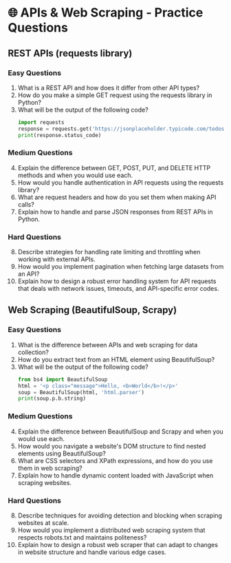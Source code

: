 # 🌐 APIs & Web Scraping - Practice Questions

## REST APIs (requests library)

### Easy Questions
1. What is a REST API and how does it differ from other API types?
2. How do you make a simple GET request using the requests library in Python?
3. What will be the output of the following code?
   ```python
   import requests
   response = requests.get('https://jsonplaceholder.typicode.com/todos/1')
   print(response.status_code)
   ```

### Medium Questions
4. Explain the difference between GET, POST, PUT, and DELETE HTTP methods and when you would use each.
5. How would you handle authentication in API requests using the requests library?
6. What are request headers and how do you set them when making API calls?
7. Explain how to handle and parse JSON responses from REST APIs in Python.

### Hard Questions
8. Describe strategies for handling rate limiting and throttling when working with external APIs.
9. How would you implement pagination when fetching large datasets from an API?
10. Explain how to design a robust error handling system for API requests that deals with network issues, timeouts, and API-specific error codes.

## Web Scraping (BeautifulSoup, Scrapy)

### Easy Questions
1. What is the difference between APIs and web scraping for data collection?
2. How do you extract text from an HTML element using BeautifulSoup?
3. What will be the output of the following code?
   ```python
   from bs4 import BeautifulSoup
   html = '<p class="message">Hello, <b>World</b>!</p>'
   soup = BeautifulSoup(html, 'html.parser')
   print(soup.p.b.string)
   ```

### Medium Questions
4. Explain the difference between BeautifulSoup and Scrapy and when you would use each.
5. How would you navigate a website's DOM structure to find nested elements using BeautifulSoup?
6. What are CSS selectors and XPath expressions, and how do you use them in web scraping?
7. Explain how to handle dynamic content loaded with JavaScript when scraping websites.

### Hard Questions
8. Describe techniques for avoiding detection and blocking when scraping websites at scale.
9. How would you implement a distributed web scraping system that respects robots.txt and maintains politeness?
10. Explain how to design a robust web scraper that can adapt to changes in website structure and handle various edge cases.